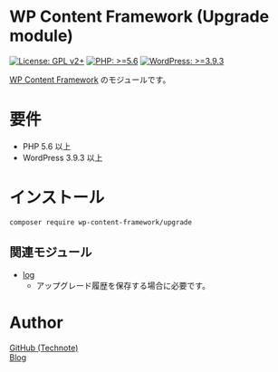 # WP Content Framework (Upgrade module)

[![License: GPL v2+](https://img.shields.io/badge/License-GPL%20v2%2B-blue.svg)](http://www.gnu.org/licenses/gpl-2.0.html)
[![PHP: >=5.6](https://img.shields.io/badge/PHP-%3E%3D5.6-orange.svg)](http://php.net/)
[![WordPress: >=3.9.3](https://img.shields.io/badge/WordPress-%3E%3D3.9.3-brightgreen.svg)](https://wordpress.org/)

[WP Content Framework](https://github.com/wp-content-framework/core) のモジュールです。

# 要件
- PHP 5.6 以上
- WordPress 3.9.3 以上

# インストール

``` composer require wp-content-framework/upgrade ```  

## 関連モジュール
* [log](https://github.com/wp-content-framework/log)
  * アップグレード履歴を保存する場合に必要です。

# Author

[GitHub (Technote)](https://github.com/technote-space)  
[Blog](https://technote.space)
